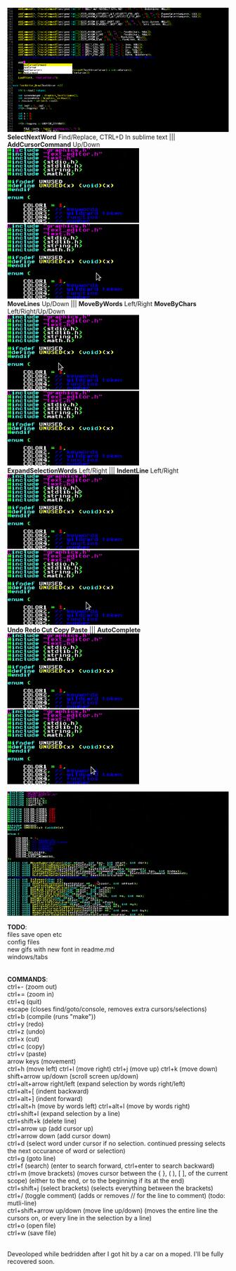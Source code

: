 ![Screenshot](Screenshot.png)
<br>
    <b>SelectNextWord</b> Find/Replace, CTRL+D In sublime text ||| <b>AddCursorCommand</b> Up/Down<br>
    ![Screenshot](selectcursors.gif) ![Screenshot](cursors.gif)<br>
    <b>MoveLines</b> Up/Down ||| <b>MoveByWords</b> Left/Right <b>MoveByChars</b> Left/Right/Up/Down<br>
    ![Screenshot](movelines.gif)  ![Screenshot](navigation.gif)<br>
    <b>ExpandSelectionWords</b> Left/Right ||| <b>IndentLine</b> Left/Right<br>
   ![Screenshot](selections.gif) ![Screenshot](indenting.gif)<br>
    <b>Undo Redo Cut Copy Paste</b>  ||| <b>AutoComplete</b><br>
    ![Screenshot](undo.gif) ![Screenshot](autocomplete.gif)<br>
    
    
    

![Screenshot](Screenshot.gif)<br>

<b>TODO</b>:<br>
files save open etc<br>
config files<br>
new gifs with new font in readme.md<br>
windows/tabs<br>
<br>
<br>
<b>COMMANDS</b>:<br>
ctrl+- (zoom out)<br>
ctrl+= (zoom in)<br>
ctrl+q (quit)<br>
escape (closes find/goto/console, removes extra cursors/selections)<br>
ctrl+b (compile (runs "make"))<br>
ctrl+y (redo)<br>
ctrl+z (undo)<br>
ctrl+x (cut)<br>
ctrl+c (copy)<br>
ctrl+v (paste)<br>
arrow keys (movement)<br>
ctrl+h (move left) ctrl+l (move right) ctrl+j (move up) ctrl+k (move down)<br>
shift+arrow up/down (scroll screen up/down)<br>
ctrl+alt+arrow right/left (expand selection by words right/left)<br>
ctrl+alt+[ (indent backward) <br>
ctrl+alt+] (indent forward) <br>
ctrl+alt+h (move by words left) ctrl+alt+l (move by words right)<br>
ctrl+shift+l (expand selection by a line)<br>
ctrl+shift+k (delete line)<br>
ctrl+arrow up (add cursor up)<br>
ctrl+arrow down (add cursor down)<br>
ctrl+d (select word under cursor if no selection. continued pressing selects the next occurance of word or selection)<br>
ctrl+g (goto line)<br>
ctrl+f (search) (enter to search forward, ctrl+enter to search backward)<br>
ctrl+m (move brackets) (moves cursor between the { }, ( ), [ ], of the current scope) (either to the end, or to the beginning if its at the end)<br>
ctrl+shift+j (select brackets) (selects everything between the brackets)<br>
ctrl+/ (toggle comment) (adds or removes // for the line to comment) (todo: mutli-line)<br>
ctrl+shift+arrow up/down (move line up/down) (moves the entire line the cursors on, or every line in the selection by a line)<br>
ctrl+o (open file)<br>
ctrl+w (save file)<br>

<br>
Deveoloped while bedridden after I got hit by a car on a moped. I'll be fully recovered soon.
